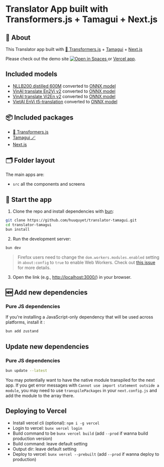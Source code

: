 # Translator App built with Transformers.js + Tamagui + Next.js

## 🔦 About

This Translator app built with [🤗 Transformers.js](https://github.com/xenova/transformers.js) + [Tamagui](https://tamagui.dev) + [Next.js](https://nextjs.org)

Please check out the demo site 
<a href="https://huggingface.co/spaces/huuquyet/translator-tamagui">
  <picture>
    <source srcset="https://huggingface.co/datasets/huggingface/badges/resolve/main/open-in-hf-spaces-sm.svg" media="(prefers-color-scheme: light), (prefers-color-scheme: no-preference)">
    <source srcset="https://huggingface.co/datasets/huggingface/badges/resolve/main/open-in-hf-spaces-sm-dark.svg" media="(prefers-color-scheme: dark)">
    <img src="https://huggingface.co/datasets/huggingface/badges/resolve/main/open-in-hf-spaces-sm.svg" alt="Open in Spaces">
  </picture>
</a>
 or [Vercel app](https://translator-tamagui.vercel.app/).

## Included models

- [NLLB200 distilled 600M](https://hf.co/facebook/nllb-200-distilled-600M) converted to [ONNX model](https://hf.co/Xenova/nllb-200-distilled-600M)
- [VinAI translate En2Vi v2](https://hf.co/vinai/vinai-translate-en2vi-v2) converted to [ONNX model](https://hf.co/huuquyet/vinai-translate-en2vi-v2)
- [VinAI translate Vi2En v2](https://hf.co/vinai/vinai-translate-vi2en-v2) converted to [ONNX model](https://hf.co/huuquyet/vinai-translate-vi2en-v2)
- [VietAI EnVi t5-translation](https://hf.co/VietAI/envit5-translation) converted to [ONNX model](https://hf.co/huuquyet/envit5-translation)

## 📦 Included packages

- [🤗 Transformers.js](https://github.com/xenova/transformers.js)
- [Tamagui 🪄](https://tamagui.dev)
- [Next.js](https://nextjs.org)

## 🗂 Folder layout

The main apps are:

- `src` all the components and screens

## 🏁 Start the app

1. Clone the repo and install dependencies with [bun](https://bun.sh):

  ```bash
  git clone https://github.com/huuquyet/translator-tamagui.git
  cd translator-tamagui
  bun install
  ```

2. Run the development server:

  ```bash
  bun dev
  ```
  > Firefox users need to change the `dom.workers.modules.enabled` setting in `about:config` to `true` to enable Web Workers.
  > Check out [this issue](https://github.com/xenova/whisper-web/issues/8) for more details.

3. Open the link (e.g., [http://localhost:3000/](http://localhost:3000/)) in your browser.

## 🆕 Add new dependencies

### Pure JS dependencies

If you're installing a JavaScript-only dependency that will be used across platforms, install it :

```sh
bun add zustand
```

## Update new dependencies

### Pure JS dependencies

```sh
bun update --latest
```

You may potentially want to have the native module transpiled for the next app. If you get error messages with `Cannot use import statement outside a module`, you may need to use `transpilePackages` in your `next.config.js` and add the module to the array there.

## Deploying to Vercel

- Install vercel cli (optional): `npm i -g vercel`
- Login to vercel: `bunx vercel login`
- Build command to be `bunx vercel build` (add `--prod` if wanna build production version)
- Build command: leave default setting
- Output dir: leave default setting
- Deploy to vercel: `bunx vercel --prebuilt` (add `--prod` if wanna deploy to production)
